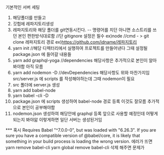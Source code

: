기본적인 서버 세팅
1. 해당폴더를 만들고 
2. 깃헙에 레파지토리생성
3. 레파지토리와 해당 폴더를 git연동시킨다. -- 명령어를 치던 아니면 소스트리를 쓰던 본인 편한방식대로함
  //단 gitignore 설정은 필수 ex)node
  //cmd - > git clone 레파지토리 경로 ex)https://github.com/idname/레파지토리
4. yarn init //해당 디렉터리에서 실행하여 프로젝트를 만들어낸다 그때 설정될 package.json 에 들어갈 내용들
5. yarn add graphql-yoga  //dependencies     해당사항은 추가적으로 본인이 알아봐야함 아직 모름
6. yarn add nodemon -D    //devDependencies  해당사항도 위와 마찬가지임
   src/server.js 에 scripts 를 작성해야하는데 그때 nodemon이 필요
7. src 폴더에 server.js 생성   
8. yarn add babel-node
9. yarn babel -cli -D
9. package.json 에 scripts 생성하여 babel-node 경로 등록 이것도 잘모름 추가적으로 본인이 공부해야함
10. nodemon.json 생성하여 해당안에 graphql 등록 앞으로 사용할 예정인데 어떻게 되는지 봐야앎
이렇게하면 일단 서버는 생성된거임

*** 혹시 Requires Babel "^7.0.0-0", but was loaded with "6.26.3". If you are sure you have a compatible version of @babel/core, it is likely that something in your build process is loading the wrong version.
에러가 뜨면
yarn remove babel-cli
yarn global remove babel-cli
삭제 해주면 문제가 


